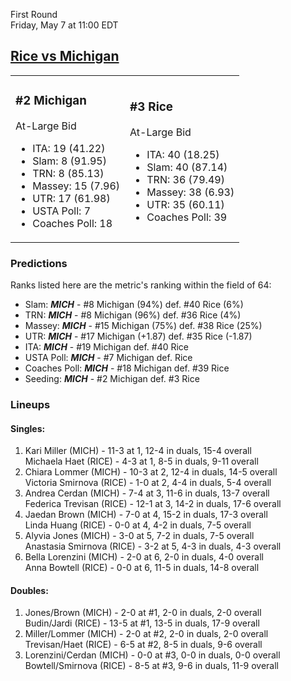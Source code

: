 First Round  
Friday, May 7 at 11:00 EDT
## [Rice vs Michigan](https://www.ncaa.com/game/5833657) 

<table><tr><td>  

### #2 Michigan  

At-Large Bid  
- ITA: 19 (41.22)  
- Slam: 8 (91.95)  
- TRN: 8 (85.13)  
- Massey: 15 (7.96)  
- UTR: 17 (61.98)  
- USTA Poll: 7  
- Coaches Poll: 18  

</td><td>  

### #3 Rice  

At-Large Bid  
- ITA: 40 (18.25)  
- Slam: 40 (87.14)  
- TRN: 36 (79.49)  
- Massey: 38 (6.93)  
- UTR: 35 (60.11)  
- Coaches Poll: 39  

</td></tr></table>  

 ### Predictions  

Ranks listed here are the metric's ranking within the field of 64:  
- Slam: ***MICH*** - #8 Michigan (94%) def. #40 Rice (6%)  
- TRN: ***MICH*** - #8 Michigan (96%) def. #36 Rice (4%)  
- Massey: ***MICH*** - #15 Michigan (75%) def. #38 Rice (25%)  
- UTR: ***MICH*** - #17 Michigan (+1.87) def. #35 Rice (-1.87)  
- ITA: ***MICH*** - #19 Michigan def. #40 Rice  
- USTA Poll: ***MICH*** - #7 Michigan def. Rice  
- Coaches Poll: ***MICH*** - #18 Michigan def. #39 Rice  
- Seeding: ***MICH*** - #2 Michigan def. #3 Rice  

 ### Lineups  

 #### Singles:  
1. Kari Miller (MICH) - 11-3 at 1, 12-4 in duals, 15-4 overall  
  Michaela Haet (RICE) - 4-3 at 1, 8-5 in duals, 9-11 overall
2. Chiara Lommer (MICH) - 10-3 at 2, 12-4 in duals, 14-5 overall  
  Victoria Smirnova (RICE) - 1-0 at 2, 4-4 in duals, 5-4 overall
3. Andrea Cerdan (MICH) - 7-4 at 3, 11-6 in duals, 13-7 overall  
  Federica Trevisan (RICE) - 12-1 at 3, 14-2 in duals, 17-6 overall
4. Jaedan Brown (MICH) - 7-0 at 4, 15-2 in duals, 17-3 overall  
  Linda Huang (RICE) - 0-0 at 4, 4-2 in duals, 7-5 overall
5. Alyvia Jones (MICH) - 3-0 at 5, 7-2 in duals, 7-5 overall  
  Anastasia Smirnova (RICE) - 3-2 at 5, 4-3 in duals, 4-3 overall
6. Bella Lorenzini (MICH) - 2-0 at 6, 2-0 in duals, 4-0 overall  
  Anna Bowtell (RICE) - 0-0 at 6, 11-5 in duals, 14-8 overall

 #### Doubles:  
1. Jones/Brown (MICH) - 2-0 at #1, 2-0 in duals, 2-0 overall  
  Budin/Jardi (RICE) - 13-5 at #1, 13-5 in duals, 17-9 overall
2. Miller/Lommer (MICH) - 2-0 at #2, 2-0 in duals, 2-0 overall  
  Trevisan/Haet (RICE) - 6-5 at #2, 8-5 in duals, 9-6 overall
3. Lorenzini/Cerdan (MICH) - 0-0 at #3, 0-0 in duals, 0-0 overall  
  Bowtell/Smirnova (RICE) - 8-5 at #3, 9-6 in duals, 11-9 overall